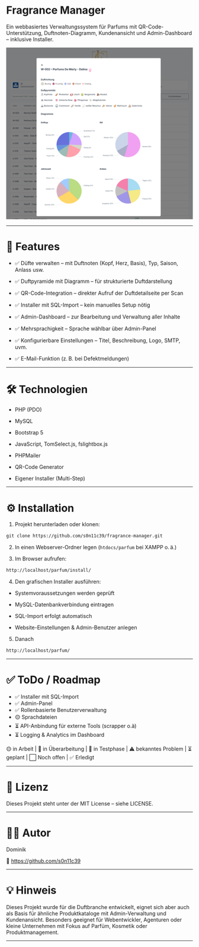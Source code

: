 # Fragrance Manager

Ein webbasiertes Verwaltungssystem für Parfums mit QR-Code-Unterstützung, Duftnoten-Diagramm, Kundenansicht und Admin-Dashboard – inklusive Installer.

![Screenshot](screenshot.png)

---

# 🚀 Features


- ✅ Düfte verwalten – mit Duftnoten (Kopf, Herz, Basis), Typ, Saison, Anlass usw.

- ✅ Duftpyramide mit Diagramm – für strukturierte Duftdarstellung

- ✅ QR-Code-Integration – direkter Aufruf der Duftdetailseite per Scan

- ✅ Installer mit SQL-Import – kein manuelles Setup nötig

- ✅ Admin-Dashboard – zur Bearbeitung und Verwaltung aller Inhalte

- ✅ Mehrsprachigkeit – Sprache wählbar über Admin-Panel

- ✅ Konfigurierbare Einstellungen – Titel, Beschreibung, Logo, SMTP, uvm.

- ✅ E-Mail-Funktion (z. B. bei Defektmeldungen)

---

# 🛠️ Technologien

- PHP (PDO)

- MySQL

- Bootstrap 5

- JavaScript, TomSelect.js, fslightbox.js

- PHPMailer

- QR-Code Generator

- Eigener Installer (Multi-Step)

---

# ⚙️ Installation


1. Projekt herunterladen oder klonen:

```markdown  
git clone https://github.com/s0n11c39/fragrance-manager.git  
```

2. In einen Webserver-Ordner legen (`htdocs/parfum` bei XAMPP o. ä.)

3. Im Browser aufrufen:

```bash  
http://localhost/parfum/install/  
```  
4. Den grafischen Installer ausführen:

- Systemvoraussetzungen werden geprüft

- MySQL-Datenbankverbindung eintragen

- SQL-Import erfolgt automatisch

- Website-Einstellungen & Admin-Benutzer anlegen

5. Danach
```bash  
http://localhost/parfum/
```  

---

# ✅ ToDo / Roadmap

- ✅  Installer mit SQL-Import
- ✅  Admin-Panel
- ✅  Rollenbasierte Benutzerverwaltung
- 🟡  Sprachdateien 
- ⏳  API-Anbindung für externe Tools (scrapper o.ä)
- ⏳  Logging & Analytics im Dashboard



🟡 in Arbeit | 🔄 in Überarbeitung | 🧪 in Testphase | ⚠️ bekanntes Problem | ⏳ geplant | ⬜️ Noch offen | ✅ Erledigt

---

# 📝 Lizenz

Dieses Projekt steht unter der MIT License – siehe LICENSE.

---

# 🙋‍♂️ Autor

Dominik

🔗 https://github.com/s0n11c39

---

# 💡 Hinweis

Dieses Projekt wurde für die Duftbranche entwickelt, eignet sich aber auch als Basis für ähnliche Produktkataloge mit Admin-Verwaltung und Kundenansicht. Besonders geeignet für Webentwickler, Agenturen oder kleine Unternehmen mit Fokus auf Parfüm, Kosmetik oder Produktmanagement.

---

